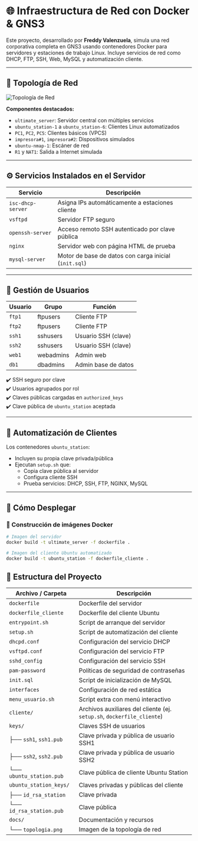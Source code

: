 # 🌐 Infraestructura de Red con Docker & GNS3

Este proyecto, desarrollado por **Freddy Valenzuela**, simula una red corporativa completa en GNS3 usando contenedores Docker para servidores y estaciones de trabajo Linux. Incluye servicios de red como DHCP, FTP, SSH, Web, MySQL y automatización cliente.

---

## 📸 Topología de Red

![Topología de Red](./topologia.jpg)

**Componentes destacados:**
- `ultimate_server`: Servidor central con múltiples servicios
- `ubuntu_station-1` a `ubuntu_station-6`: Clientes Linux automatizados
- `PC1`, `PC2`, `PC5`: Clientes básicos (VPCS)
- `impresora#1`, `impresora#2`: Dispositivos simulados
- `ubuntu-nmap-1`: Escáner de red
- `R1` y `NAT1`: Salida a Internet simulada

---

## ⚙️ Servicios Instalados en el Servidor

| Servicio          | Descripción                                               |
|------------------|-----------------------------------------------------------|
| `isc-dhcp-server`| Asigna IPs automáticamente a estaciones cliente           |
| `vsftpd`         | Servidor FTP seguro                                       |
| `openssh-server` | Acceso remoto SSH autenticado por clave pública           |
| `nginx`          | Servidor web con página HTML de prueba                    |
| `mysql-server`   | Motor de base de datos con carga inicial (`init.sql`)     |

---

## 🔐 Gestión de Usuarios

| Usuario | Grupo      | Función              |
|---------|------------|----------------------|
| `ftp1`  | ftpusers   | Cliente FTP          |
| `ftp2`  | ftpusers   | Cliente FTP          |
| `ssh1`  | sshusers   | Usuario SSH (clave)  |
| `ssh2`  | sshusers   | Usuario SSH (clave)  |
| `web1`  | webadmins  | Admin web            |
| `db1`   | dbadmins   | Admin base de datos  |

✔️ SSH seguro por clave  
✔️ Usuarios agrupados por rol  
✔️ Claves públicas cargadas en `authorized_keys`  
✔️ Clave pública de `ubuntu_station` aceptada

---

## 🤖 Automatización de Clientes

Los contenedores `ubuntu_station`:

- Incluyen su propia clave privada/pública
- Ejecutan `setup.sh` que:
  - Copia clave pública al servidor
  - Configura cliente SSH
  - Prueba servicios: DHCP, SSH, FTP, NGINX, MySQL

---

## 🚀 Cómo Desplegar

### 🔧 Construcción de imágenes Docker

```bash
# Imagen del servidor
docker build -t ultimate_server -f dockerfile .

# Imagen del cliente Ubuntu automatizado
docker build -t ubuntu_station -f dockerfile_cliente .
```
## 📁 Estructura del Proyecto

| Archivo / Carpeta         | Descripción |
|---------------------------|-------------|
| `dockerfile`              | Dockerfile del servidor |
| `dockerfile_cliente`      | Dockerfile del cliente Ubuntu |
| `entrypoint.sh`           | Script de arranque del servidor |
| `setup.sh`                | Script de automatización del cliente |
| `dhcpd.conf`              | Configuración del servicio DHCP |
| `vsftpd.conf`             | Configuración del servicio FTP |
| `sshd_config`             | Configuración del servicio SSH |
| `pam-password`            | Políticas de seguridad de contraseñas |
| `init.sql`                | Script de inicialización de MySQL |
| `interfaces`              | Configuración de red estática |
| `menu_usuario.sh`         | Script extra con menú interactivo |
| `cliente/`                | Archivos auxiliares del cliente (ej. `setup.sh`, `dockerfile_cliente`) |
| `keys/`                   | Claves SSH de usuarios |
| ├── `ssh1`, `ssh1.pub`    | Clave privada y pública de usuario SSH1 |
| ├── `ssh2`, `ssh2.pub`    | Clave privada y pública de usuario SSH2 |
| └── `ubuntu_station.pub`  | Clave pública de cliente Ubuntu Station |
| `ubuntu_station_keys/`    | Claves privadas y públicas del cliente |
| ├── `id_rsa_station`      | Clave privada |
| └── `id_rsa_station.pub`  | Clave pública |
| `docs/`                   | Documentación y recursos |
| └── `topologia.png`       | Imagen de la topología de red |

